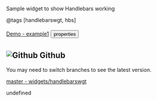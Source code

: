 Sample widget to show Handlebars working

@tags [handlebarswgt, hbs]

<!--START_WIGITOR_ADDITIONS-->

<a style="display:inline;" href="dist/test4/handlebarswgt-example1.html" target="_blank">Demo - example1</a><button type="button" class="btn btn-sm" data-template="&lt;div class=&quot;popover&quot; role=&quot;tooltip&quot;&gt;&lt;div class=&quot;arrow&quot;&gt;&lt;/div&gt;&lt;h3 class=&quot;popover-title&quot;&gt;&lt;/h3&gt;&lt;pre&gt;&lt;code class=&quot;popover-content&quot;&gt;&lt;/code&gt;&lt;/pre&gt;&lt;/div&gt;" data-html="false" data-toggle="popover" data-placement="bottom" title="Properties" data-content="{
	&quot;stuff&quot;: &quot;when ever&quot;
}" style="display:inline; margin:5px;" >properties</button><br>

## ![Github](dist/handlebarswgt/img/octocat.png) Github
You may need to switch branches to see the latest version.

[master - widgets/handlebarswgt](https://github.com/digitor/wigitor/tree/master/resources/widgets/handlebarswgt)

<!--END_WIGITOR_VIEWER_ADDITIONS-->undefined